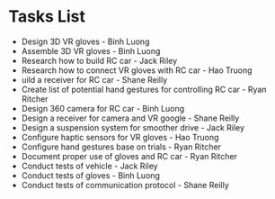 # Tasks List
- Design 3D VR gloves - Binh Luong
- Assemble 3D VR gloves - Binh Luong
- Research how to build RC car - Jack Riley
- Research how to connect VR gloves with RC car - Hao Truong
- uild a receiver for RC car - Shane Reilly 
- Create list of potential hand gestures for controlling RC car - Ryan Ritcher
- Design 360 camera for RC car - Binh Luong
- Design a receiver for camera and VR google - Shane Reilly
- Design a suspension system for smoother drive - Jack Riley
- Configure haptic sensors for VR gloves - Hao Truong
- Configure hand gestures base on trials - Ryan Ritcher
- Document proper use of gloves and RC car - Ryan Ritcher
- Conduct tests of vehicle - Jack Riley
- Conduct tests of gloves - Binh Luong
- Conduct tests of communication protocol - Shane Reilly